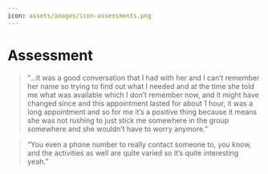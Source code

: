 ```yaml
---
icon: assets/images/icon-assessments.png
---
```


# Assessment

> “...it was a good conversation that I had with her and I can’t remember her name so trying to 
> find out what I needed and at the time she told me what was available which I don’t remember now, 
> and it might have changed since and this appointment lasted for about 1 hour, it was a long appointment 
> and so for me it’s a positive thing because it means she was not rushing to just stick me somewhere 
> in the group somewhere and she wouldn’t have to worry anymore.” 

> “You even a phone number to really contact someone to, you know, and the activities as well are 
> quite varied so it’s quite interesting yeah.”
